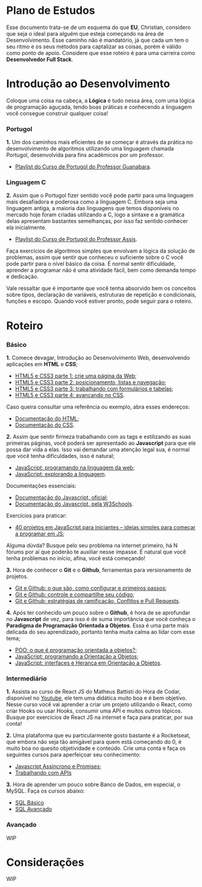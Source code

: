 # Plano de Estudos 

 Esse documento trata-se de um esquema do que **EU**, Christian, considero que seja o ideal para alguém que esteja começando na área de Desenvolvimento. Esse caminho não é mandatório, já que cada um tem o seu ritmo e os seus métodos para captalizar as coisas, porém é válido como ponto de apoio. Considere que esse roteiro é para uma carreira como **Desenvolvedor Full Stack**.
  
# Introdução ao Desenvolvimento

Coloque uma coisa na cabeça, a **Lógica** é tudo nessa área, com uma lógica de programação aguçada, tendo boas práticas e conhecendo a linguagem você consegue construir qualquer coisa!

 ### Portugol
 **1.** Um dos caminhos mais eficientes de se começar é através da prática no desenvolvimento de algoritmos utilizando uma linguagem chamada Portugol, desenvolvida para fins acadêmicos por um professor. 
 * [Playlist do Curso de Portugol do Professor Guanabara](https://youtube.com/playlist?list=PLbEOwbQR9lqxHno2S-IiG9-lePyRNOO_E&si=qvGZ02BYXV8dBg5J).

### Linguagem C
**2.**  Assim que o Portugol fizer sentido você pode partir para uma linguagem mais desafiadora e poderosa como a linguagem C. Embora seja uma linguagem antiga, a maioria das linguagens que temos disponíveis no mercado hoje foram criadas utilizando a C, logo a sintaxe e a gramática delas apresentam bastantes semelhanças, por isso faz sentido conhecer ela inicialmente.
 * [Playlist do Curso de Portugol do Professor Assis](https://youtube.com/playlist?list=PLbEOwbQR9lqxHno2S-IiG9-lePyRNOO_E&si=lqq9T4YWw6-4gOkj).

Faça exercícios de algoritmos simples que envolvam a lógica da solução de problemas, assim que sentir que conheceu o suficiente sobre o C você pode partir para o nível básico da coisa. É normal sentir dificuldade, aprender a programar não é uma atividade fácil, bem como demanda tempo e dedicação.

Vale ressaltar que é importante que você tenha absorvido bem os conceitos sobre tipos, declaração de variáveis, estruturas de repetição e condicionais, funções e escopo. Quando você estiver pronto, pode seguir para o roteiro.

# Roteiro
  ### Básico
  **1.**  Comece devagar, Introdução ao Desenvolvimento Web, desenvolvendo aplicações em **HTML** e **CSS**;
   * [HTML5 e CSS3 parte 1: crie uma página da Web](https://www.alura.com.br/curso-online-html5-css3-primeiros-passos);
   * [HTML5 e CSS3 parte 2: posicionamento, listas e navegação](https://cursos.alura.com.br/course/html5-css3-posicionamento-listas-navegacao);
   * [HTML5 e CSS3 parte 3: trabalhando com formulários e tabelas](https://cursos.alura.com.br/course/html5-css3-formularios-tabelas);
   * [HTML5 e CSS3 parte 4: avançando no CSS](https://cursos.alura.com.br/course/html5-css3-avancando-css).
   
   Caso queira consultar uma referência ou exemplo, abra esses endereços:
   * [Documentação do HTML](https://www.w3schools.com/html/default.asp);
   * [Documentação do CSS](https://www.w3schools.com/css/default.asp).
  
  **2.**  Assim que sentir firmeza trabalhando com as tags e estilizando as suas primeiras páginas, você poderá ser apresentado ao **Javascript** para que ele possa dar vida a elas. Isso vai demandar uma atenção legal sua, é normal que você tenha dificuldades, isso é natural;
   * [JavaScript: programando na linguagem da web](https://cursos.alura.com.br/course/javascript-programando-na-linguagem-web);
   * [JavaScript: explorando a linguagem](https://cursos.alura.com.br/course/javascript-introducao).
   
   Documentações essenciais:
   * [Documentação do Javascript, oficial](https://developer.mozilla.org/en-US/docs/Web/JavaScript);
   * [Documentação do Javascript, pela W3Schools](https://www.w3schools.com/js/default.asp).
   
   Exercícios para praticar:
   * [40 projetos em JavaScript para iniciantes – ideias simples para começar a programar em JS](https://www.freecodecamp.org/portuguese/news/40-projetos-em-javascript-para-iniciantes-ideias-simples-para-comecar-a-programar-em-js/#como-criar-um-contador);
   
   Alguma dúvda? Busque pelo seu problema na internet primeiro, há N fórums por aí que poderão te auxiliar nesse impasse. É natural que você tenha problemas no início, afina, você está começando! 
   
  **3.** Hora de conhecer o **Git** e o **Github**, ferramentas para versionamento de projetos.
  * [Git e Github: o que são, como configurar e primeiros passos](https://www.alura.com.br/artigos/o-que-e-git-github);
  * [Git e Github: controle e compartilhe seu código](https://cursos.alura.com.br/course/git-github-controle-de-versao);
  * [Git e Github: estratégias de ramificação, Conflitos e Pull Requests](https://cursos.alura.com.br/course/git-github-branching-conflitos-pull-requests).
  
  **4.**  Após ter conhecido um pouco sobre o **Github**, é hora de se aprofundar no **Javascript** de vez, para isso é de suma importância que você conheça o **Paradigma de Programação Orientada a Objetos**. Essa é uma parte mais delicada do seu aprendizado, portanto tenha muita calma ao lidar com esse tema;
   * [POO: o que é programação orientada a objetos?](https://www.alura.com.br/artigos/poo-programacao-orientada-a-objetos);
   * [JavaScript: programando a Orientação a Objetos](https://cursos.alura.com.br/course/javascritpt-orientacao-objetos);
   * [JavaScript: interfaces e Herança em Orientação a Objetos](https://cursos.alura.com.br/course/javascript-polimorfismo).
   
  ### Intermediário
  **1.** Assista ao curso de React JS do Matheus Battisti do Hora de Codar, disponível no [Youtube](https://youtube.com/playlist?list=PLnDvRpP8BneyVA0SZ2okm-QBojomniQVO), ele tem uma didática muito boa e é bem objetivo. Nesse curso você vai aprender a criar um projeto utilizando o React, como criar Hooks ou usar Hooks, consumir uma API e muitos outros tópicos. Busque por exercícios de React JS na internet e faça para praticar, por sua conta!
  
  **2.** Uma plataforma que eu particularmente gosto bastante é a Rocketseat, que embora não seja tão amigável para quem está começando do 0, é muito boa no quesito objetividade e conteúdo. Crie uma conta e faça os seguintes cursos para aperfeiçoar seu conhecimento:
  * [Javascript Assíncrono e Promises](https://app.rocketseat.com.br/discover/course/javascript-assincrono-e-promises);
  * [Trabalhando com APIs](https://app.rocketseat.com.br/discover/course/trabalhando-com-apis)
  
  **3.** Hora de aprender um pouco sobre Banco de Dados, em especial, o MySQL. Faça os cursos abaixo:
  * [SQL Básico](https://app.rocketseat.com.br/discover/course/sql)
  * [SQL Avançado](https://app.rocketseat.com.br/discover/course/sql-avancado)
  ### Avançado 
  WIP

# Considerações
WIP
